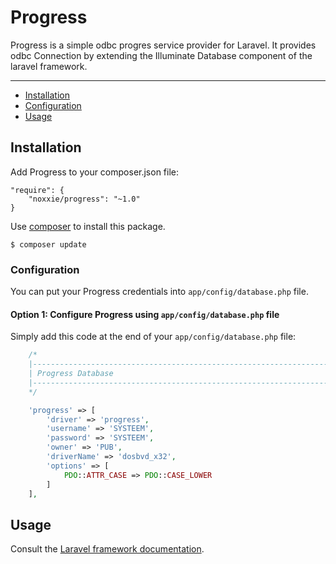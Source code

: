 # Progress


Progress is a simple odbc progres service provider for Laravel. It provides odbc Connection by extending the Illuminate Database component of the laravel framework.

---

- [Installation](#installation)
- [Configuration](#configuration)
- [Usage](#usage)

## Installation
Add Progress to your composer.json file:
```
"require": {
    "noxxie/progress": "~1.0"
}
```
Use [composer](http://getcomposer.org) to install this package.
```
$ composer update
```

### Configuration
You can put your Progress credentials into ``app/config/database.php`` file.

#### Option 1: Configure Progress using ``app/config/database.php`` file
Simply add this code at the end of your ``app/config/database.php`` file:

```php
    /*
    |--------------------------------------------------------------------------
    | Progress Database
    |--------------------------------------------------------------------------
    */

    'progress' => [
        'driver' => 'progress',
        'username' => 'SYSTEEM',
        'password' => 'SYSTEEM',
        'owner' => 'PUB',
        'driverName' => 'dosbvd_x32',
        'options' => [
            PDO::ATTR_CASE => PDO::CASE_LOWER
        ]
    ],

```

## Usage

Consult the [Laravel framework documentation](http://laravel.com/docs).